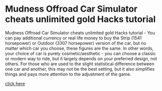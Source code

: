 # Mudness Offroad Car Simulator cheats unlimited gold Hacks tutorial

Mudness Offroad Car Simulator cheats unlimited gold Hacks tutorial - You can pay additional currency or real life money to buy the Strip (1541 horsepower) or Outdoor (3307 horsepower) version of the car, but no matter which car you choose, these figures are the same. In other words, your choice of car is purely cosmetic/aesthetic - you can choose a classic or modern way to ride, but it largely depends on your preferred design, not others. For those who are used to the slight statistical difference between one car and another, this may not be the best setting, but it also simplifies things and pays more attention to the adjustment of the game.

[click here](https://fengmod.top/mudness-offroad-car-simulator/)
